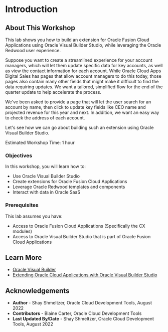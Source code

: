 # Introduction

## About This Workshop

This lab shows you how to build an extension for Oracle Fusion Cloud Applications using Oracle Visual Builder Studio, while leveraging the Oracle Redwood user experience.

Suppose you want to create a streamlined experience for your account managers, which will let them update specific data for key accounts, as well as view the contact information for each account. While Oracle Cloud Apps Digital Sales has pages that allow account managers to do this today, those pages also contain many other fields that might make it difficult to find the data requiring updates. We want a tailored, simplified flow for the end of the quarter update to help accelerate the process.

We've been asked to provide a page that will let the user search for an account by name, then click to update key fields like CEO name and projected revenue for this year and next. In addition, we want an easy way to check the address of each account.

Let's see how we can go about building such an extension using Oracle Visual Builder Studio.

Estimated Workshop Time: 1 hour

  [](youtube:kqC2wLWw-cM)

### Objectives

In this workshop, you will learn how to:
* Use Oracle Visual Builder Studio
* Create extensions for Oracle Fusion Cloud Applications
* Leverage Oracle Redwood templates and components
* Interact with data in Oracle SaaS

### Prerequisites

This lab assumes you have:
* Access to Oracle Fusion Cloud Applications (Specifically the CX modules)
* Access to Oracle Visual Builder Studio that is part of Oracle Fusion Cloud Applications

## Learn More

* [Oracle Visual Builder](https://www.oracle.com/application-development/visual-builder/)
* [Extending Oracle Cloud Applications with Oracle Visual Builder Studio](https://docs.oracle.com/en/cloud/paas/visual-builder/visualbuilder-building-appui/index.html)

## Acknowledgements
* **Author** - Shay Shmeltzer, Oracle Cloud Development Tools, August 2022
* **Contributors** -  Blaine Carter, Oracle Cloud Development Tools
* **Last Updated By/Date** - Shay Shmeltzer, Oracle Cloud Development Tools, August 2022
